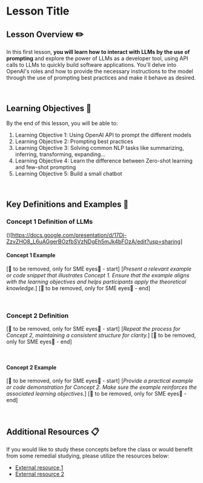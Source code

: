 # Lesson Title

## Lesson Overview :pencil2:

In this first lesson, **you will learn how to interact with LLMs by the use of prompting** and explore the power of LLMs as a developer tool, using API calls to LLMs to quickly build software applications. You'll delve into OpenAI's roles and how to provide the necessary instructions to the model through the use of prompting best practices and make it behave as desired. 

<br>  <!-- don't remove -->

## Learning Objectives :notebook:

By the end of this lesson, you will be able to:

1. Learning Objective 1: Using OpenAI API to prompt the different models
2. Learning Objective 2: Prompting best practices
3. Learning Objective 3: Solving common NLP tasks like summarizing, inferring, transforming, expanding...
4. Learning Objective 4: Learn the difference between Zero-shot learning and few-shot prompting
5. Learning Objective 5: Build a small chatbot 


<br>

## Key Definitions and Examples :key:

### Concept 1 Definition of LLMs

()[https://docs.google.com/presentation/d/17Dj-ZzvZHO8_L6uAGgerBOzfbSVzNDgEh5mJk4bFOzA/edit?usp=sharing]
<br>  <!-- don't remove -->

#### Concept 1 Example

[🚨 to be removed, only for SME eyes🚨 - start]
[*Present a relevant example or code snippet that illustrates Concept 1. Ensure that the example aligns with the learning objectives and helps participants apply the theoretical knowledge.*]
[🚨 to be removed, only for SME eyes🚨 - end]

<br>  <!-- don't remove -->

### Concept 2 Definition

[🚨 to be removed, only for SME eyes🚨 - start]
[*Repeat the process for Concept 2, maintaining a consistent structure for clarity.*]
[🚨 to be removed, only for SME eyes🚨 - end]

<br>  <!-- don't remove -->

#### Concept 2 Example

[🚨 to be removed, only for SME eyes🚨 - start]
[*Provide a practical example or code demonstration for Concept 2. Make sure the example reinforces the associated learning objectives.*]
[🚨 to be removed, only for SME eyes🚨 - end]

<br>  <!-- don't remove -->

<!-- Continue adding concepts and examples as needed -->

## Additional Resources :clipboard: 

If you would like to study these concepts before the class or would benefit from some remedial studying, please utilize the resources below:

- [External resource 1](link-to-external-resource-1)
- [External resource 2](link-to-external-resource-2)
